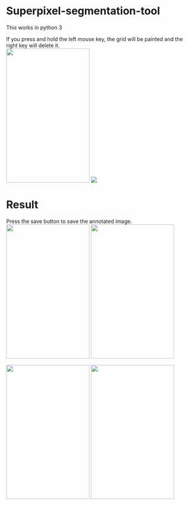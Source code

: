 # Superpixel-segmentation-tool

This works in python 3

If you press and hold the left mouse key, the grid will be painted and the right key will delete it.  
<img src="https://user-images.githubusercontent.com/25835750/51392035-21954680-1b77-11e9-88a9-0c6c1a3bfe9c.png" width="224" height="360"> <img src="https://user-images.githubusercontent.com/25835750/51392038-235f0a00-1b77-11e9-83c7-c67ee8978b40.png">

# Result
Press the save button to save the annotated image.    
<img src="https://user-images.githubusercontent.com/25835750/51392093-4d183100-1b77-11e9-8883-10a8479b58bf.jpg" width="224" height="360"> <img src="https://user-images.githubusercontent.com/25835750/51392108-55706c00-1b77-11e9-9378-2a823c6921f6.jpg" width="224" height="360">

<img src="https://user-images.githubusercontent.com/25835750/51392099-51444e80-1b77-11e9-9324-0d24d72fc2de.jpg" width="224" height="360"> <img src="https://user-images.githubusercontent.com/25835750/51392109-55706c00-1b77-11e9-8506-d2b0ea25e7fa.jpg" width="224" height="360">
